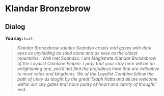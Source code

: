 # Klandar Bronzebrow


## Dialog

**You say:** `hail`



>*Klandar Bronzebrow salutes Soandso crisply and gazes with dark eyes as unyielding as solid stone and as wise as the oldest mountains. 'Well met Soandso. I am Magistrate Klandar Bronzebrow of the Loyalist Combine Empire. I pray that your stay here will be an enlightening one, you'll not find the prejudices here that are indicative to most cities and kingdoms. We of the Loyalist Combine follow the path of unity as taught by the great Tsaph Katta and all are welcome within our city gates that have purity of heart and clarity of thought.'*
end

